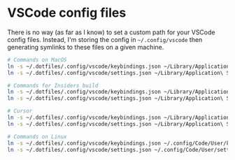 # VSCode config files

There is no way (as far as I know) to set a custom path for your VSCode config files. Instead, I'm storing the config in `~/.config/vscode` then generating symlinks to these files on a given machine.

```bash
# Commands on MacOS
ln -s ~/.dotfiles/.config/vscode/keybindings.json ~/Library/Application\ Support/Code/User/keybindings.json
ln -s ~/.dotfiles/.config/vscode/settings.json ~/Library/Application\ Support/Code/User/settings.json

# Commands for Insiders build
ln -s ~/.dotfiles/.config/vscode/keybindings.json ~/Library/Application\ Support/Code\ -\ Insiders/User/keybindings.json
ln -s ~/.dotfiles/.config/vscode/settings.json ~/Library/Application\ Support/Code\ -\ Insiders/User/settings.json

# Cursor
ln -s ~/.dotfiles/.config/vscode/keybindings.json ~/Library/Application\ Support/Cursor/User/keybindings.json
ln -s ~/.dotfiles/.config/vscode/settings.json ~/Library/Application\ Support/Cursor/User/settings.json

# Commands on Linux
ln -s ~/.dotfiles/.config/vscode/keybindings.json ~/.config/Code/User/keybindings.json
ln -s ~/.dotfiles/.config/vscode/settings.json ~/.config/Code/User/settings.json
```
